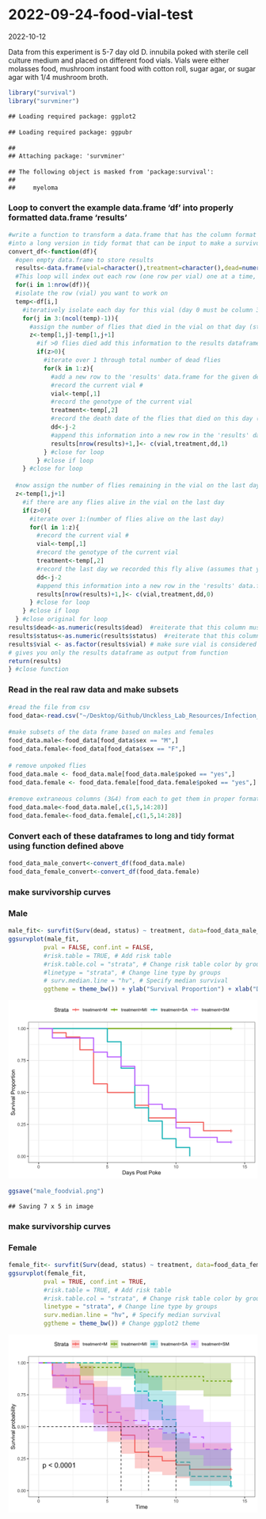 2022-09-24-food-vial-test
================
2022-10-12

Data from this experiment is 5-7 day old D. innubila poked with sterile
cell culture medium and placed on different food vials. Vials were
either molasses food, mushroom instant food with cotton roll, sugar
agar, or sugar agar with 1/4 mushroom broth.

``` r
library("survival")
library("survminer")
```

    ## Loading required package: ggplot2

    ## Loading required package: ggpubr

    ## 
    ## Attaching package: 'survminer'

    ## The following object is masked from 'package:survival':
    ## 
    ##     myeloma

### Loop to convert the example data.frame ‘df’ into properly formatted data.frame ‘results’

``` r
#write a function to transform a data.frame that has the column format 'vial | treatment | D0 | D1 | D2...', with one row for each vial
#into a long version in tidy format that can be input to make a survivorship curve
convert_df<-function(df){
  #open empty data.frame to store results
  results<-data.frame(vial=character(),treatment=character(),dead=numeric(),status=numeric())
  #This loop will index out each row (one row per vial) one at a time, transform it into long format (one row per fly), and add the information to the empty data.frame called results
  for(i in 1:nrow(df)){
  #isolate the row (vial) you want to work on
  temp<-df[i,]
    #iteratively isolate each day for this vial (day 0 must be column 3, day 1 column 4, etc.). Loop stops the column before the last day
    for(j in 3:(ncol(temp)-1)){
      #assign the number of flies that died in the vial on that day (starting with day 1) to the variable 'z'
      z<-temp[1,j]-temp[1,j+1]
        #if >0 flies died add this information to the results dataframe
        if(z>0){
          #iterate over 1 through total number of dead flies
          for(k in 1:z){
            #add a new row to the 'results' data.frame for the given dead fly, specifying vial #, treatment, day died, and
            #record the current vial #
            vial<-temp[,1]
            #record the genotype of the current vial
            treatment<-temp[,2]
            #record the death date of the flies that died on this day (assumes that your input DF starts with day 0 in column 3)
            dd<-j-2
            #append this information into a new row in the 'results' data.frame, and add a '1' in the 4th column to indicate mortality
            results[nrow(results)+1,]<- c(vial,treatment,dd,1)
          } #close for loop
        } #close if loop
    } #close for loop
  
  #now assign the number of flies remaining in the vial on the last day (value in the last column of the row) to the variable 'z'
  z<-temp[1,j+1]
    #if there are any flies alive in the vial on the last day
    if(z>0){
      #iterate over 1:(number of flies alive on the last day)
      for(l in 1:z){
        #record the current vial #
        vial<-temp[,1]
        #record the genotype of the current vial
        treatment<-temp[,2]
        #record the last day we recorded this fly alive (assumes that your input DF starts with day 0 in column 3)
        dd<-j-2
        #append this information into a new row in the 'results' data.frame, and add a '0' in the 4th column to indicate that the fly made it to the end of the experiment
        results[nrow(results)+1,]<- c(vial,treatment,dd,0)
      } #close for loop
    } #close if loop
  } #close original for loop
results$dead<-as.numeric(results$dead)  #reiterate that this column must be class numeric
results$status<-as.numeric(results$status)  #reiterate that this column must be class numeric
results$vial <- as.factor(results$vial) # make sure vial is considered a factor
# gives you only the results dataframe as output from function 
return(results) 
} #close function
```

### Read in the real raw data and make subsets

``` r
#read the file from csv
food_data<-read.csv("~/Desktop/Github/Unckless_Lab_Resources/Infection_survival_analyses/20220924/20220924_food_vial_test_pokes.csv")

#make subsets of the data frame based on males and females
food_data.male<-food_data[food_data$sex == "M",]
food_data.female<-food_data[food_data$sex == "F",]

# remove unpoked flies
food_data.male <- food_data.male[food_data.male$poked == "yes",]
food_data.female <- food_data.female[food_data.female$poked == "yes",]

#remove extraneous columns (3&4) from each to get them in proper format
food_data.male<-food_data.male[,c(1,5,14:28)]
food_data.female<-food_data.female[,c(1,5,14:28)]
```

### Convert each of these dataframes to long and tidy format using function defined above

``` r
food_data_male_convert<-convert_df(food_data.male)
food_data_female_convert<-convert_df(food_data.female)
```

### make survivorship curves

### Male

``` r
male_fit<- survfit(Surv(dead, status) ~ treatment, data=food_data_male_convert)
ggsurvplot(male_fit,
          pval = FALSE, conf.int = FALSE,
          #risk.table = TRUE, # Add risk table
          #risk.table.col = "strata", # Change risk table color by groups
          #linetype = "strata", # Change line type by groups
          # surv.median.line = "hv", # Specify median survival
          ggtheme = theme_bw()) + ylab("Survival Proportion") + xlab("Days Post Poke")# Change ggplot2 theme 
```

![](20220924-food-vial-innubila-test_files/figure-gfm/unnamed-chunk-5-1.png)<!-- -->

``` r
ggsave("male_foodvial.png")
```

    ## Saving 7 x 5 in image

### make survivorship curves

### Female

``` r
female_fit<- survfit(Surv(dead, status) ~ treatment, data=food_data_female_convert)
ggsurvplot(female_fit,
          pval = TRUE, conf.int = TRUE,
          #risk.table = TRUE, # Add risk table
          #risk.table.col = "strata", # Change risk table color by groups
          linetype = "strata", # Change line type by groups
          surv.median.line = "hv", # Specify median survival
          ggtheme = theme_bw()) # Change ggplot2 theme
```

![](20220924-food-vial-innubila-test_files/figure-gfm/unnamed-chunk-6-1.png)<!-- -->
